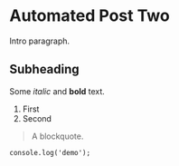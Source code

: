 # Automated Post Two

Intro paragraph.

## Subheading

Some *italic* and **bold** text.

1. First
2. Second

> A blockquote.

```
console.log('demo');
```

